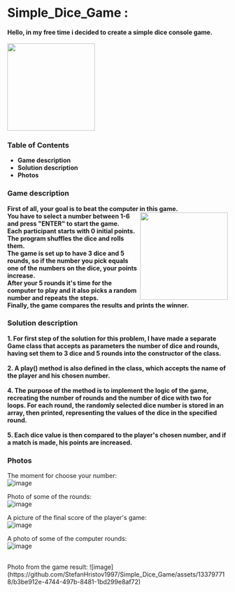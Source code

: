 # Simple_Dice_Game :
<strong> Hello, in my free time i decided to create a simple dice console game. </strong> </br>
</br>
<img align ="center_right" src ="https://github.com/StefanHristov1997/Simple_Dice_Game/assets/133797718/e2bd6f65-ae2f-4246-b4d7-f2e9654cca45" width= "200" higth="200" /> </br>

### Table of Contents
- <strong> Game description </strong> </br>
- <strong> Solution description </strong> </br>
- <strong> Photos </strong> </br>

### Game description
<strong> First of all, your goal is to beat the computer in this game. <img align = "right" src = "https://github.com/StefanHristov1997/Simple_Dice_Game/assets/133797718/d3bc529c-2cfb-434c-9d7f-1f9e5c292d9a" width= "200" higth="300" /></br>
You have to select a number between 1-6 and press "ENTER" to start the game. </br>
Еach participant starts with 0 initial points. </br>
The program shuffles the dice and rolls them. </br>
The game is set up to have 3 dice and 5 rounds, so if the number you pick equals one of the numbers on the dice, your points increase. </br>
After your 5 rounds it's time for the computer to play and it also picks a random number and repeats the steps. </br>
Finally, the game compares the results and prints the winner. </strong> </br>

### Solution description
<strong> 1. For first step of the solution for this problem, I have made a separate Game class that accepts as parameters the number of dice and rounds, having set them to 3 dice and 5 rounds into the constructor of the class. 
</br>
</br>
2. A play() method is also defined in the class, which accepts the name of the player and his chosen number.
</br>
</br>
4. The purpose of the method is to implement the logic of the game, recreating the number of rounds and the number of dice with two for loops. For each round, the randomly selected dice number is stored in an array, then printed, representing the values ​​of the dice in the specified round. 
</br>
</br>
5. Each dice value is then compared to the player's chosen number, and if a match is made, his points are increased. </strong>

### Photos
The moment for choose your number: </br>
![image](https://github.com/StefanHristov1997/Simple_Dice_Game/assets/133797718/2cd2f11f-11bb-41c3-a86b-2a69b4c77557) </br>

Photo of some of the rounds: </br>
![image](https://github.com/StefanHristov1997/Simple_Dice_Game/assets/133797718/68a33d3c-70b2-4d58-9784-3d20a0a215cb) </br>

A picture of the final score of the player's game: </br>
![image](https://github.com/StefanHristov1997/Simple_Dice_Game/assets/133797718/929203ef-1cd8-4bc8-8b8b-51443110d5b0) </br>

A photo of some of the computer rounds: </br>
![image](https://github.com/StefanHristov1997/Simple_Dice_Game/assets/133797718/11036d6a-e8c4-49ae-8f49-db5b994e0c9e) </br>


</br>
Photo from the game result:
![image](https://github.com/StefanHristov1997/Simple_Dice_Game/assets/133797718/b3be912e-4744-497b-8481-1bd299e8af72)





